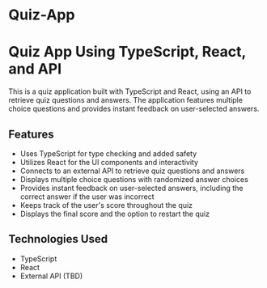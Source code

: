 # Quiz-App
# Quiz App Using TypeScript, React, and API

This is a quiz application built with TypeScript and React, using an API to retrieve quiz questions and answers. The application features multiple choice questions and provides instant feedback on user-selected answers.

## Features

- Uses TypeScript for type checking and added safety
- Utilizes React for the UI components and interactivity
- Connects to an external API to retrieve quiz questions and answers
- Displays multiple choice questions with randomized answer choices
- Provides instant feedback on user-selected answers, including the correct answer if the user was incorrect
- Keeps track of the user's score throughout the quiz
- Displays the final score and the option to restart the quiz

## Technologies Used

- TypeScript
- React
- External API (TBD)

